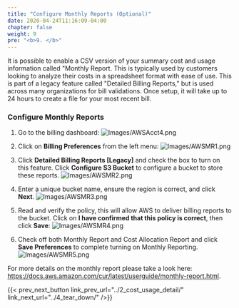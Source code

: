 ```yaml
---
title: "Configure Monthly Reports (Optional)"
date: 2020-04-24T11:16:09-04:00
chapter: false
weight: 9
pre: "<b>9. </b>"
---
```


It is possible to enable a CSV version of your summary cost and usage information called "Monthly Report. This is typically used by customers looking to analyze their costs in a spreadsheet format with ease of use. This is part of a legacy feature called "Detailed Billing Reports," but is used across many organizations for bill validations. Once setup, it will take up to 24 hours to create a file for your most recent bill. 

###  Configure Monthly Reports

1. Go to the billing dashboard:
![Images/AWSAcct4.png](/Cost/100_1_AWS_Account_Setup/Images/AWSMR0.png?classes=lab_picture_small)

2. Click on **Billing Preferences** from the left menu:
![Images/AWSMR1.png](/Cost/100_1_AWS_Account_Setup/Images/AWSMR1.png?classes=lab_picture_small)

3. Click **Detailed Billing Reports [Legacy]** and check the box to turn on this feature. Click **Configure S3 Bucket** to configure a bucket to store these reports. 
![Images/AWSMR2.png](/Cost/100_1_AWS_Account_Setup/Images/AWSMR2.png?classes=lab_picture_small)

4. Enter a unique bucket name, ensure the region is correct, and click **Next**. 
![Images/AWSMR3.png](/Cost/100_1_AWS_Account_Setup/Images/AWSMR3.png?classes=lab_picture_small)

5. Read and verify the policy, this will allow AWS to deliver billing reports to the bucket. Click on **I have confirmed that this policy is correct**, then click **Save**:
![Images/AWSMR4.png](/Cost/100_1_AWS_Account_Setup/Images/AWSMR4.png?classes=lab_picture_small)

6. Check off both Monthly Report and Cost Allocation Report and click **Save Preferences** to complete turning on Monthly Reporting. 
![Images/AWSMR5.png](/Cost/100_1_AWS_Account_Setup/Images/AWSMR5.png?classes=lab_picture_small)


For more details on the monthly report please take a look here: https://docs.aws.amazon.com/cur/latest/userguide/monthly-report.html. 

{{< prev_next_button link_prev_url="../2_cost_usage_detail/" link_next_url="../4_tear_down/" />}}